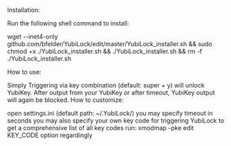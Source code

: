 Installation:

Run the following shell command to install:

wget --inet4-only github.com/bfelder/YubiLock/edit/master/YubiLock_installer.sh && sudo chmod +x ./YubiLock_installer.sh && ./YubiLock_installer.sh && rm -f ./YubiLock_installer.sh

How to use:

Simply Triggering via key combination (default: super + y) will unlock YubiKey.
After output from your YubiKey or after timeout, YubiKey output will again be blocked.
How to customize:

open settings.ini (default path: ~/.YubiLock/)
you may specify timeout in seconds
you may also specify your own key code for triggering YubiLock
to get a comprehensive list of all key codes run: xmodmap -pke
edit KEY_CODE option regardingly
